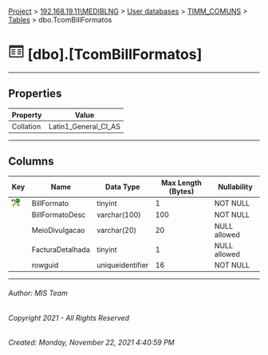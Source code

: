 #### 

[Project](../../../../index.md) > [192.168.19.11\\MEDIBLNG](../../../index.md) > [User databases](../../index.md) > [TIMM_COMUNS](../index.md) > [Tables](Tables.md) > dbo.TcomBillFormatos

# ![Tables](../../../../Images/Table32.png) [dbo].[TcomBillFormatos]

---

## <a name="#properties"></a>Properties

| Property | Value |
|---|---|
| Collation | Latin1_General_CI_AS |


---

## <a name="#columns"></a>Columns

| Key | Name | Data Type | Max Length (Bytes) | Nullability |
|---|---|---|---|---|
| [![Cluster Primary Key PK_TcomBillFormatos: BillFormato](../../../../Images/pkcluster.png)](#indexes) | BillFormato | tinyint | 1 | NOT NULL |
|  | BillFormatoDesc | varchar(100) | 100 | NOT NULL |
|  | MeioDivulgacao | varchar(20) | 20 | NULL allowed |
|  | FacturaDetalhada | tinyint | 1 | NULL allowed |
|  | rowguid | uniqueidentifier | 16 | NOT NULL |


---

###### Author:  MIS Team

###### Copyright 2021 - All Rights Reserved

###### Created: Monday, November 22, 2021 4:40:59 PM

